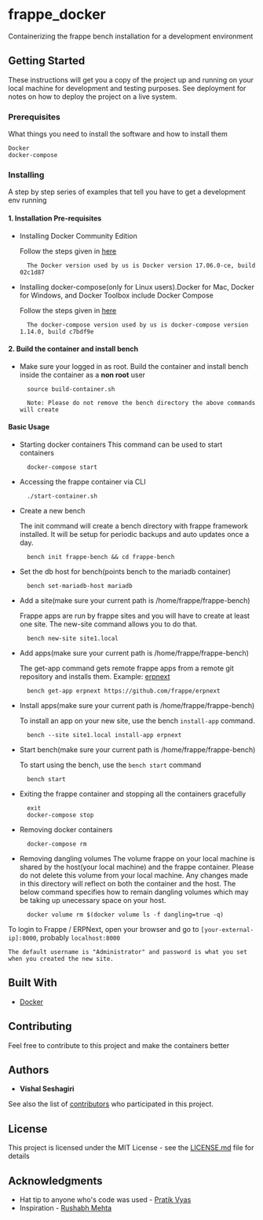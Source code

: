 # frappe_docker

Containerizing the frappe bench installation for a development environment

## Getting Started

These instructions will get you a copy of the project up and running on your local machine for development and testing purposes. See deployment for notes on how to deploy the project on a live system.

### Prerequisites

What things you need to install the software and how to install them

```
Docker
docker-compose
```

### Installing

A step by step series of examples that tell you have to get a development env running
#### 1. Installation Pre-requisites

- Installing Docker Community Edition

	Follow the steps given in [here](https://docs.docker.com/engine/installation)

		The Docker version used by us is Docker version 17.06.0-ce, build 02c1d87

- Installing docker-compose(only for Linux users).Docker for Mac, Docker for Windows, and Docker Toolbox include Docker Compose


	Follow the steps given in [here](https://docs.docker.com/compose/install/)

		The docker-compose version used by us is docker-compose version 1.14.0, build c7bdf9e

#### 2. Build the container and install bench

* Make sure your logged in as root. Build the container and install bench inside the container as a **non root** user
		
		source build-container.sh

		Note: Please do not remove the bench directory the above commands will create

#### Basic Usage
* Starting docker containers
	This command can be used to start containers
	
		docker-compose start

* Accessing the frappe container via CLI

		./start-container.sh
		
* Create a new bench

	The init command will create a bench directory with frappe framework
	installed. It will be setup for periodic backups and auto updates once
	a day.

		bench init frappe-bench && cd frappe-bench		

* Set the db host for bench(points bench to the mariadb container)

		bench set-mariadb-host mariadb

* Add a site(make sure your current path is /home/frappe/frappe-bench)

	Frappe apps are run by frappe sites and you will have to create at least one
	site. The new-site command allows you to do that.

		bench new-site site1.local

* Add apps(make sure your current path is /home/frappe/frappe-bench)

	The get-app command gets remote frappe apps from a remote git repository and installs them. Example: [erpnext](https://github.com/frappe/erpnext)

		bench get-app erpnext https://github.com/frappe/erpnext

* Install apps(make sure your current path is /home/frappe/frappe-bench)

	To install an app on your new site, use the bench `install-app` command.

		bench --site site1.local install-app erpnext

* Start bench(make sure your current path is /home/frappe/frappe-bench)

	To start using the bench, use the `bench start` command

		bench start
		
* Exiting the frappe container and stopping all the containers gracefully
  
  		exit
  		docker-compose stop

* Removing docker containers

		docker-compose rm

* Removing dangling volumes
	The volume frappe on your  local machine is shared by the host(your local machine) and the frappe container.
	Please do not delete this volume from your local machine. Any changes made in this directory will reflect on both
	the container and the host. The below command specifies how to remain dangling volumes which may be taking up
	unecessary space on your host.
	
		docker volume rm $(docker volume ls -f dangling=true -q)

To login to Frappe / ERPNext, open your browser and go to `[your-external-ip]:8000`, probably `localhost:8000`

	The default username is "Administrator" and password is what you set when you created the new site.

## Built With

* [Docker](https://www.docker.com/)

## Contributing

Feel free to contribute to this project and make the containers better

## Authors

* **Vishal Seshagiri**

See also the list of [contributors](https://github.com/your/project/contributors) who participated in this project.

## License

This project is licensed under the MIT License - see the [LICENSE.md](LICENSE.md) file for details

## Acknowledgments

* Hat tip to anyone who's code was used - [Pratik Vyas](https://github.com/pdvyas)
* Inspiration - [Rushabh Mehta](https://github.com/rmehta)
